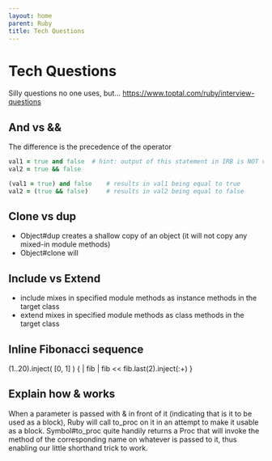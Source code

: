 ```yaml
---
layout: home
parent: Ruby
title: Tech Questions
---
```


# Tech Questions

Silly questions no one uses, but... <https://www.toptal.com/ruby/interview-questions>

## And vs &&

The difference is the precedence of the operator

```ruby
val1 = true and false  # hint: output of this statement in IRB is NOT value of val1!
val2 = true && false
```

```ruby
(val1 = true) and false    # results in val1 being equal to true
val2 = (true && false)     # results in val2 being equal to false
```

## Clone vs dup

- Object#dup creates a shallow copy of an object (it will not copy any mixed-in module methods)
- Object#clone will

## Include vs Extend

- include mixes in specified module methods as instance methods in the target class
- extend mixes in specified module methods as class methods in the target class

## Inline Fibonacci sequence

(1..20).inject( [0, 1] ) { | fib | fib << fib.last(2).inject(:+) }

## Explain how & works

When a parameter is passed with & in front of it (indicating that is it to be used as a block), Ruby will call to_proc on it in an attempt to make it usable as a block. Symbol#to_proc quite handily returns a Proc that will invoke the method of the corresponding name on whatever is passed to it, thus enabling our little shorthand trick to work.
